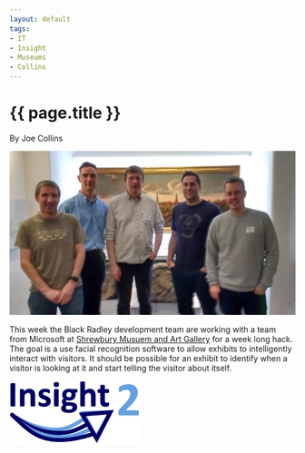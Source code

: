 ```yaml
---
layout: default
tags:
- IT
- Insight
- Museums
- Collins
---
```

# {{ page.title }}

By Joe Collins

![Shrewsbury Museum](/img/ShrewsburyMuseum.jpg)

This week the Black Radley development team are working with a team from Microsoft at [Shrewbury Musuem and Art Gallery](http://www.shrewsburymuseum.org.uk/) for a week long hack.  The goal is a use facial recognition software to allow exhibits to intelligently interact with visitors.  It should be possible for an exhibit to identify when a visitor is looking at it and start telling the visitor about itself.

![Insight 2 Logo](/img/Insight2Logo.jpg)
